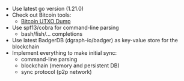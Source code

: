 - Use latest go version (1.21.0)
- Check out Bitcoin tools:
  - [Bitcoin UTXO Dump](https://github.com/in3rsha/bitcoin-utxo-dump)
- Use spf13/cobra for command-line parsing
  - bash/fish/... completions
- Use latest BadgerDB (dgraph-io/badger) as key-value store for the blockchain
- Implement everything to make initial sync:
  - command-line parsing
  - blockchain (memory and persistent DB)
  - sync protocol (p2p network)

